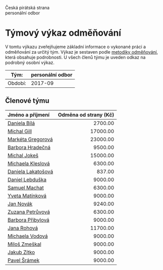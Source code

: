 Česká pirátská strana  
personální odbor

Týmový výkaz odměňování
===========================

V tomtu výkazu zveřejňujeme základní informace o vykonané práci a odměňování
za určitý tým. Výkaz je sestaven podle [metodiky odměňování][metodika],
která obsahuje podrobnosti. U všech členů týmu je uveden odkaz na podrobný osobní výkaz.

Tým:                     | personální odbor
-----------------------  | --------------------
Období:                  | 2017-09

Členové týmu
--------------

| Jméno a příjmení                          |   Odměna od strany (Kč) |
|:------------------------------------------|------------------------:|
| [Daniela Bílá](daniela-bila/)             |                 2700.00 |
| [Michal Gill](michal-gill/)               |                17000.00 |
| [Markéta Gregorová](marketa-gregorova/)   |                23000.00 |
| [Barbora Hradečná](barbora-hradecna/)     |                 9500.00 |
| [Michal Jokeš](michal-jokes/)             |                15000.00 |
| [Michaela Kleslová](michaela-kleslova/)   |                 6300.00 |
| [Daniela Lakatošová](daniela-lakatosova/) |                  837.00 |
| [Daniel Lebduška](daniel-lebduska/)       |                 9000.00 |
| [Samuel Machat](samuel-machat/)           |                 6300.00 |
| [Yveta Matínková](yveta-matinkova/)       |                 9000.00 |
| [Jan Novák](jan-novak/)                   |                 9240.00 |
| [Zuzana Petrůvová](zuzana-petruvova/)     |                 6300.00 |
| [Barbora Přibylová](barbora-pribylova/)   |                 9000.00 |
| [Jana Rohová](jana-rohova/)               |                11700.00 |
| [Michaela Vodová](michaela-vodova/)       |                 9000.00 |
| [Miloš Zmeškal](milos-zmeskal/)           |                 9000.00 |
| [Jakub Zítko](jakub-zitko/)               |                 9000.00 |
| [Pavel Šrámek](pavel-sramek/)             |                 9000.00 |


[metodika]: https://redmine.pirati.cz/projects/po/wiki/Odmenovani
